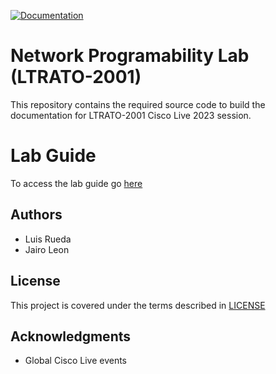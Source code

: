 [![Documentation](https://github.com/CiscoLives/LTRATO-2001/actions/workflows/documentation_main.yml/badge.svg)](https://github.com/CiscoLives/LTRATO-2001/actions/workflows/documentation_main.yml)

# Network Programability Lab (LTRATO-2001)

This repository contains the required source code to build the documentation for LTRATO-2001 Cisco Live 2023 session.

# Lab Guide

To access the lab guide go [here](https://ciscolives.github.io/LTRATO-2001/)

## Authors

- Luis Rueda
- Jairo Leon

## License

This project is covered under the terms described in [LICENSE](./LICENSE)

## Acknowledgments

- Global Cisco Live events
